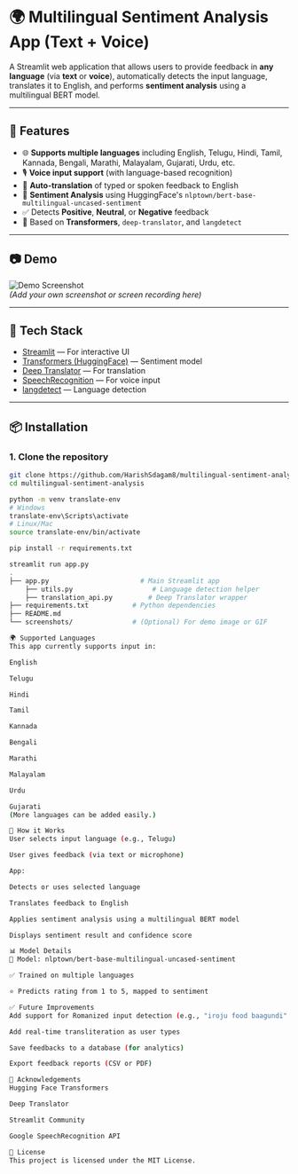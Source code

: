 # 🌍 Multilingual Sentiment Analysis App (Text + Voice)

A Streamlit web application that allows users to provide feedback in **any language** (via **text** or **voice**), automatically detects the input language, translates it to English, and performs **sentiment analysis** using a multilingual BERT model.

---

## 🚀 Features

- 🌐 **Supports multiple languages** including English, Telugu, Hindi, Tamil, Kannada, Bengali, Marathi, Malayalam, Gujarati, Urdu, etc.
- 🎙️ **Voice input support** (with language-based recognition)
- 🔄 **Auto-translation** of typed or spoken feedback to English
- 🤖 **Sentiment Analysis** using HuggingFace's `nlptown/bert-base-multilingual-uncased-sentiment`
- ✅ Detects **Positive**, **Neutral**, or **Negative** feedback
- 🧠 Based on **Transformers**, `deep-translator`, and `langdetect`

---

## 📷 Demo

![Demo Screenshot](screenshots/demo_ui.png)  
*(Add your own screenshot or screen recording here)*

---

## 🧰 Tech Stack

- [Streamlit](https://streamlit.io/) — For interactive UI
- [Transformers (HuggingFace)](https://huggingface.co/) — Sentiment model
- [Deep Translator](https://pypi.org/project/deep-translator/) — For translation
- [SpeechRecognition](https://pypi.org/project/SpeechRecognition/) — For voice input
- [langdetect](https://pypi.org/project/langdetect/) — Language detection

---

## 📦 Installation

### 1. Clone the repository

```bash
git clone https://github.com/HarishSdagam8/multilingual-sentiment-analysis.git
cd multilingual-sentiment-analysis

python -m venv translate-env
# Windows
translate-env\Scripts\activate
# Linux/Mac
source translate-env/bin/activate

pip install -r requirements.txt

streamlit run app.py
.
├── app.py                       # Main Streamlit app
    ├── utils.py                    # Language detection helper
    ├── translation_api.py         # Deep Translator wrapper
├── requirements.txt           # Python dependencies
├── README.md
└── screenshots/               # (Optional) For demo image or GIF

🌍 Supported Languages
This app currently supports input in:

English

Telugu

Hindi

Tamil

Kannada

Bengali

Marathi

Malayalam

Urdu

Gujarati
(More languages can be added easily.)

📖 How it Works
User selects input language (e.g., Telugu)

User gives feedback (via text or microphone)

App:

Detects or uses selected language

Translates feedback to English

Applies sentiment analysis using a multilingual BERT model

Displays sentiment result and confidence score

📊 Model Details
🤖 Model: nlptown/bert-base-multilingual-uncased-sentiment

✅ Trained on multiple languages

⭐ Predicts rating from 1 to 5, mapped to sentiment

✅ Future Improvements
Add support for Romanized input detection (e.g., "iroju food baagundi" → "ఇరోజు ఫుడ్ బాగుంది")

Add real-time transliteration as user types

Save feedbacks to a database (for analytics)

Export feedback reports (CSV or PDF)

🙌 Acknowledgements
Hugging Face Transformers

Deep Translator

Streamlit Community

Google SpeechRecognition API

📝 License
This project is licensed under the MIT License.

